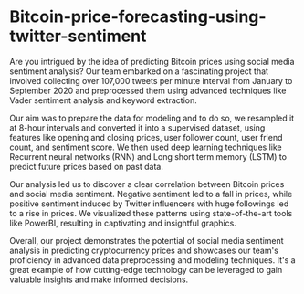 # Bitcoin-price-forecasting-using-twitter-sentiment

Are you intrigued by the idea of predicting Bitcoin prices using social media sentiment analysis? Our team embarked on a fascinating project that involved collecting over 107,000 tweets per minute interval from January to September 2020 and preprocessed them using advanced techniques like Vader sentiment analysis and keyword extraction. 

Our aim was to prepare the data for modeling and to do so, we resampled it at 8-hour intervals and converted it into a supervised dataset, using features like opening and closing prices, user follower count, user friend count, and sentiment score. We then used deep learning techniques like Recurrent neural networks (RNN) and Long short term memory (LSTM) to predict future prices based on past data.

Our analysis led us to discover a clear correlation between Bitcoin prices and social media sentiment. Negative sentiment led to a fall in prices, while positive sentiment induced by Twitter influencers with huge followings led to a rise in prices. We visualized these patterns using state-of-the-art tools like PowerBI, resulting in captivating and insightful graphics.

Overall, our project demonstrates the potential of social media sentiment analysis in predicting cryptocurrency prices and showcases our team's proficiency in advanced data preprocessing and modeling techniques. It's a great example of how cutting-edge technology can be leveraged to gain valuable insights and make informed decisions.

